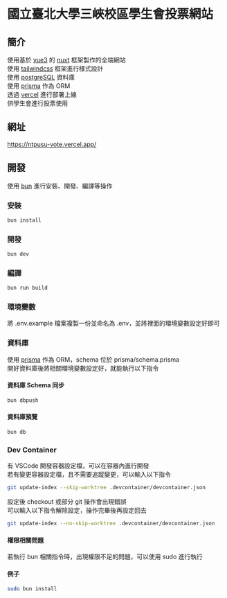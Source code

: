# 國立臺北大學三峽校區學生會投票網站

## 簡介

使用基於 [vue3](https://vuejs.org/) 的 [nuxt](https://nuxt.com/) 框架製作的全端網站\
使用 [tailwindcss](https://tailwindcss.com/) 框架進行樣式設計\
使用 [postgreSQL](https://www.postgresql.org/) 資料庫\
使用 [prisma](https://www.prisma.io/) 作為 ORM\
透過 [vercel](https://vercel.com/) 進行部署上線\
供學生會進行投票使用

## 網址

https://ntpusu-vote.vercel.app/

## 開發

使用 [bun](https://bun.sh/) 進行安裝、開發、編譯等操作

### 安裝

```bash
bun install
```

### 開發

```bash
bun dev
```

### 編譯

```bash
bun run build
```

### 環境變數

將 .env.example 檔案複製一份並命名為 .env，並將裡面的環境變數設定好即可

### 資料庫

使用 [prisma](https://www.prisma.io/) 作為 ORM，schema 位於 prisma/schema.prisma\
開好資料庫後將相關環境變數設定好，就能執行以下指令

#### 資料庫 Schema 同步

```bash
bun dbpush
```

#### 資料庫預覽

```bash
bun db
```

### Dev Container

有 VSCode 開發容器設定檔，可以在容器內進行開發\
若有變更容器設定檔，且不需要追蹤變更，可以輸入以下指令

```bash
git update-index --skip-worktree .devcontainer/devcontainer.json
```

設定後 checkout 或部分 git 操作會出現錯誤\
可以輸入以下指令解除設定，操作完畢後再設定回去

```bash
git update-index --no-skip-worktree .devcontainer/devcontainer.json
```

#### 權限相關問題

若執行 bun 相關指令時，出現權限不足的問題，可以使用 sudo 進行執行

#### 例子

```bash
sudo bun install
```
